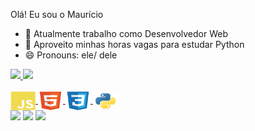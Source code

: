 Olá! Eu sou o Maurício

- 🔭 Atualmente trabalho como Desenvolvedor Web
- 🌱 Aproveito minhas horas vagas para estudar Python
- 😄 Pronouns: ele/ dele
<div>
  <a href="https://github.com/Cmaunt">
  <img height="170em" src="https://github-readme-stats.vercel.app/api?username=Cmaunt&show_icons=true&theme=dracula&include_all_comits=true&count_private=true"/>
  <img height="170em" src="https://github-readme-stats.vercel.app/api/top-langs/?username=Cmaunt&layout=compact&langs_count=16&theme=dracula"/>
</div>
<div style="display: inline_block"><br>
  <img align="center" alt="Cmaunt-Js" height="30" width="40" src="https://raw.githubusercontent.com/devicons/devicon/master/icons/javascript/javascript-plain.svg">
  <img align="center" alt="Cmaunt-HTML" height="30" width="40" src="https://raw.githubusercontent.com/devicons/devicon/master/icons/html5/html5-original.svg">
  <img align="center" alt="Cmaunt-CSS" height="30" width="40" src="https://raw.githubusercontent.com/devicons/devicon/master/icons/css3/css3-original.svg">
  <img align="center" alt="Cmaunt-Python" height="30" width="40" src="https://raw.githubusercontent.com/devicons/devicon/master/icons/python/python-original.svg">
</div>
<div> 
  <a href="https://instagram.com/carmaunt92" target="_blank"><img src="https://img.shields.io/badge/-Instagram-%23E4405F?style=for-the-badge&logo=instagram&logoColor=white" target="_blank"></a>
  <a href="https://www.linkedin.com/in/rafaella-ballerini-45875016a" target="_blank"><img src="https://img.shields.io/badge/-LinkedIn-%230077B5?style=for-the-badge&logo=linkedin&logoColor=white" target="_blank"></a> 
  <a href="mailto:programadorpython@outlook.pt" target="_blank"><img src="https://img.shields.io/badge/Microsoft_Outlook-0078D4?style=for-the-badge&logo=microsoft-outlook&logoColor=white" target="_blank"></a>
</div>
